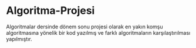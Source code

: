 # Algoritma-Projesi
Algoritmalar dersinde dönem sonu projesi olarak en yakın komşu algoritmasına yönelik bir kod yazılmış ve farklı algoritmaların karşılaştırılması yapılmıştır.
